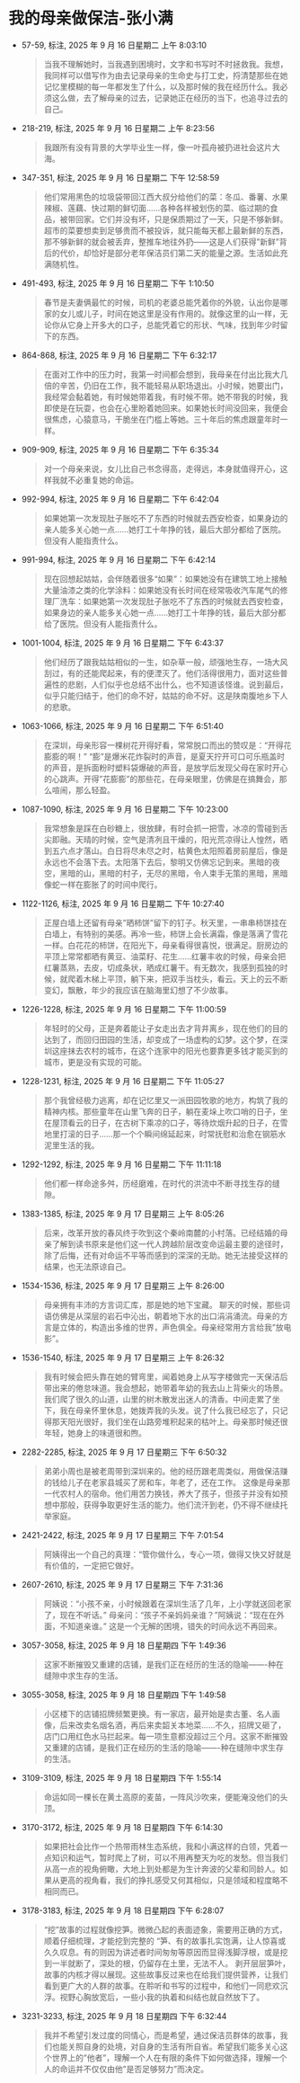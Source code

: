 # 我的母亲做保洁-张小满


-   57-59, 标注, 2025 年 9 月 16 日星期二 上午 8:03:10

    > 当我不理解她时，当我遇到困境时，文字和书写时不时拯救我。我想，我同样可以借写作为由去记录母亲的生命史与打工史，捋清楚那些在她记忆里模糊的每一年都发生了什么，以及那时候的我在经历什么。我必须这么做，去了解母亲的过去，记录她正在经历的当下，也追寻过去的自己。

<!--listend-->

-   218-219, 标注, 2025 年 9 月 16 日星期二 上午 8:23:56

    > 我跟所有没有背景的大学毕业生一样，像一叶孤舟被扔进社会这片大海。

<!--listend-->

-   347-351, 标注, 2025 年 9 月 16 日星期二 下午 12:58:59

    > 他们常用黑色的垃圾袋带回江西大叔分给他们的菜：冬瓜、番薯、水果辣椒、莲藕、快过期的鲜切面……各种各样被划伤的菜、临过期的食品，被带回家。它们并没有坏，只是保质期过了一天，只是不够新鲜。超市的菜要想卖到足够贵而不被投诉，就只能每天都上最新鲜的东西，那不够新鲜的就会被丢弃，整推车地往外扔——这是人们获得”新鲜”背后的代价，却恰好是部分老年保洁员们第二天的能量之源。生活如此充满随机性。

<!--listend-->

-   491-493, 标注, 2025 年 9 月 16 日星期二 下午 1:10:50

    > 春节是夫妻俩最忙的时候，司机的老婆总能凭着你的外貌，认出你是哪家的女儿或儿子，时间在她这里是没有作用的。就像这里的山一样，无论你从它身上开多大的口子，总能凭着它的形状、气味，找到年少时留下的东西。

<!--listend-->

-   864-868, 标注, 2025 年 9 月 16 日星期二 下午 6:32:17

    > 在面对工作中的压力时，我第一时间都会想到，我母亲在付出比我大几倍的辛苦，仍旧在工作，我不能轻易从职场退出。小时候，她要出门，我经常会黏着她，有时候她带着我，有时候不带。她不带我的时候，我即使是在玩耍，也会在心里盼着她回来。如果她长时间没回来，我便会很焦虑，心猿意马，干脆坐在门槛上等她。三十年后的焦虑跟童年时一样。

<!--listend-->

-   909-909, 标注, 2025 年 9 月 16 日星期二 下午 6:35:34

    > 对一个母亲来说，女儿比自己书念得高，走得远，本身就值得开心，这样我就不必重复她的命运。

<!--listend-->

-   992-994, 标注, 2025 年 9 月 16 日星期二 下午 6:42:04

    > 如果她第一次发现肚子胀吃不了东西的时候就去西安检查，如果身边的亲人能多关心她一点……她打工十年挣的钱，最后大部分都给了医院。但没有人能指责什么。

<!--listend-->

-   991-994, 标注, 2025 年 9 月 16 日星期二 下午 6:42:14

    > 现在回想起姑姑，会伴随着很多“如果”：如果她没有在建筑工地上接触大量油漆之类的化学涂料：如果她没有长时间在经常吸收汽车尾气的修理厂洗车：如果她第一次发现肚子胀吃不了东西的时候就去西安检查，如果身边的亲人能多关心她一点……她打工十年挣的钱，最后大部分都给了医院。但没有人能指责什么。

<!--listend-->

-   1001-1004, 标注, 2025 年 9 月 16 日星期二 下午 6:43:37

    > 他们经历了跟我姑姑相似的一生，如杂草一般，顽强地生存，一场大风刮过，有的还能爬起来，有的便湮灭了。他们活得很用力，面对这些普遍性的悲剧，人们似乎也总结不出什么，也不知道该怪谁。说到最后，似乎只能归结于，他们的命不好，姑姑的命不好。这是陕南腹地乡下人的悲歌。

<!--listend-->

-   1063-1066, 标注, 2025 年 9 月 16 日星期二 下午 6:51:40

    > 在深圳，母亲形容一棵树花开得好看，常常脱口而出的赞叹是：“开得花膨膨的啊！” “膨”是爆米花炸裂时的声音，是夏天拧开可口可乐瓶盖时的声音，是拆面粉时塑料袋爆破的声音，是放学后发现父母在家时开心的心跳声。开得”花膨膨”的那些花，在母亲眼里，仿佛是在搞舞会，那么喧闹，那么轻盈。

<!--listend-->

-   1087-1090, 标注, 2025 年 9 月 16 日星期二 下午 10:23:00

    > 我常想象是踩在白砂糖上，很放肆，有时会抓一把雪，冰凉的雪碰到舌尖即融。天晴的时候，空气是清冽且干燥的，阳光荒凉得让人惶然，晒到五六点才落山。白日将尽未尽之时，枯黄色太阳照着房前屋后，像是永远也不会落下去。太阳落下去后，黎明又仿佛忘记到来。黑暗的夜空，黑暗的山，黑暗的村子，无尽的黑暗，令人束手无策的黑暗，黑暗像蛇一样在膨胀了的时间中爬行。

<!--listend-->

-   1122-1126, 标注, 2025 年 9 月 16 日星期二 下午 10:27:40

    > 正屋白墙上还留有母亲”晒柿饼”留下的钉子。秋天里，一串串柿饼挂在白墙上，有特别的美感。再冷一些，柿饼上会长满霜，像是落满了雪花一样。白花花的柿饼，在阳光下，母亲看得很喜悦，很满足。厨房边的平顶上常常都晒有黄豆、油菜籽、花生……红薯丰收的时候，母亲会把红薯蒸熟，去皮，切成条状，晒成红薯干。有无数次，我感到孤独的时候，就爬着木梯上平顶，躺下来，把双手当枕头，看云。天上的云不断变幻，飘散，年少的我应该在脑海里幻想了不少故事。

<!--listend-->

-   1226-1228, 标注, 2025 年 9 月 16 日星期二 下午 11:00:59

    > 年轻时的父母，正是奔着能让子女走出去才背井离乡，现在他们的目的达到了，而回归田园的生活，却变成了一场虚构的幻梦。这个梦，在深圳这座抹去农村的城市，在这个连家中的阳光也要靠更多钱才能买到的城市，更是没有实现的可能。

<!--listend-->

-   1228-1231, 标注, 2025 年 9 月 16 日星期二 下午 11:05:27

    > 那个我曾经极力逃离，却在记忆里又一派田园牧歌的地方，构筑了我的精神内核。那些童年在山里飞奔的日子，躺在麦垛上吹口哨的日子，坐在屋顶看云的日子，在古树下乘凉的口子，等待炊烟升起的日子，在雪地里打滚的日子……那一个个瞬间绵延起来，时常抚慰和治愈在钢筋水泥里生活的我。

<!--listend-->

-   1292-1292, 标注, 2025 年 9 月 16 日星期二 下午 11:11:18

    > 他们都一样命途多舛，历经磨难，在时代的洪流中不断寻找生存的缝隙。

<!--listend-->

-   1383-1385, 标注, 2025 年 9 月 17 日星期三 上午 8:05:26

    > 后来，改革开放的春风终于吹到这个秦岭南麓的小村落。已经结婚的母亲了解到读书原来是他们这一代人跨越阶层改变命运最主要的途径时，除了后悔，还有对命运不平等而感到的深深的无助。她无法接受这样的结果，也无法原谅自己。

<!--listend-->

-   1534-1536, 标注, 2025 年 9 月 17 日星期三 上午 8:26:00

    > 母亲拥有丰沛的方言词汇库，那是她的地下宝藏。 聊天的时候，那些词语仿佛是从深层的岩石中沁出，朝着地下水的出口涓涓涌流。母亲的方言是立体的，构造出多维的世界，声色俱全。母亲经常用方言给我”放电影”。

<!--listend-->

-   1536-1540, 标注, 2025 年 9 月 17 日星期三 上午 8:26:32

    > 我有时候会把头靠在她的臂弯里，闻着她身上从写字楼做完一天保洁后带出来的倦怠味道。我会想起，她带着年幼的我去山上背柴火的场景。我们爬了很久的山道，山里的树木散发出迷人的清香。中间走累了坐下，我在母亲怀里休息，她拨弄我的头发。说了什么我已经忘了，只记得那天阳光很好，我们坐在山路旁堆积起来的枯叶上。母亲那时候还很年轻，她身上的味道很和煦。

<!--listend-->

-   2282-2285, 标注, 2025 年 9 月 17 日星期三 下午 6:50:32

    > 弟弟小周也是被老周带到深圳来的。他的经历跟老周类似，用做保洁赚的钱给儿子在老家县城买了房和车，年老了，还在工作。 这像是母亲那一代农村人的宿命。他们用苦力换钱，养大了孩子，但孩子并没有如预想中那般，获得争取更好生活的能力。他们流汗到老，仍不得不继续托举家庭。

<!--listend-->

-   2421-2422, 标注, 2025 年 9 月 17 日星期三 下午 7:01:54

    > 阿姨得出一个自己的真理：“管你做什么，专心一项，做得又快又好就是有价值的，一定把它做好。

<!--listend-->

-   2607-2610, 标注, 2025 年 9 月 17 日星期三 下午 7:31:36

    > 阿姨说：“小孩不亲，小时候跟着在深圳生活了几年，上小学就送回老家了，现在不听话。” 母亲问：“孩子不亲妈妈亲谁？”阿姨说：“现在在外面，不知道亲谁。” 这是一个无解的困境，错失的时间永远不再回来。

<!--listend-->

-   3057-3058, 标注, 2025 年 9 月 18 日星期四 下午 1:49:36

    > 这家不断摧毁又重建的店铺，是我们正在经历的生活的隐喻——-种在缝隙中求生存的生活。

<!--listend-->

-   3055-3058, 标注, 2025 年 9 月 18 日星期四 下午 1:49:58

    > 小区楼下的店铺招牌频繁更换。有一家店，最开始是卖古董、名人画像，后来改卖名烟名酒，再后来卖韶关本地菜……不久，招牌又砸了，店门口用红色水马拦起来。每一项生意都没超过三个月。这家不断摧毁又重建的店铺，是我们正在经历的生活的隐喻——-种在缝隙中求生存的生活。

<!--listend-->

-   3109-3109, 标注, 2025 年 9 月 18 日星期四 下午 1:55:14

    > 命运如同一棵长在黄土高原的麦苗，一阵风沙吹来，便能淹没他们的头顶。

<!--listend-->

-   3170-3172, 标注, 2025 年 9 月 18 日星期四 下午 6:14:30

    > 如果把社会比作一个热带雨林生态系统，我和小满这样的白领，凭着一点知识和运气，暂时爬上了树，可以不用再整天为吃的发愁。但当我们从高一点的视角俯瞰，大地上到处都是为生计奔波的父辈和同龄人。如果从更高的视角看，我们的挣扎感受又何其相似，只是领域和程度略不相同而已。

<!--listend-->

-   3178-3183, 标注, 2025 年 9 月 18 日星期四 下午 6:28:07

    > “挖”故事的过程就像挖笋。微微凸起的表面迹象，需要用正确的方式，顺着仔细梳理，才能挖到完整的 “笋、有的故事扎实饱满，让人惊喜或久久叹息。有的则因为讲述者时间匆匆等原因而显得浅脚浮根，或是挖到一半就断了，深处的根，仍留存在土里，无法不人。 剥开层层笋叶，故事的内核才得以展现。这些故事反过来也在给我们提供营养，让我们看到更广大的人群的故事。在聆听和书写的过程中，和他们一同悲欢沉浮。视野心胸放宽后，一些小我的执着和纠结也就自然放下了。

<!--listend-->

-   3231-3233, 标注, 2025 年 9 月 18 日星期四 下午 6:32:44

    > 我并不希望引发过度的同情心，而是希望，通过保洁员群体的故事，我们也能关照自身的处境，对自身的生活有所自省。希望我们能多关心这个世界上的”他者”，理解一个人在有限的条件下如何做选择，理解一个人的命运并不仅仅由他”是否足够努力”而决定。

